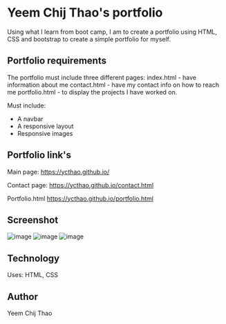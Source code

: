 # Yeem Chij Thao's portfolio #

Using what I learn from boot camp, I am to create a portfolio using HTML, CSS and bootstrap to create a simple portfolio for myself.

## Portfolio requirements ##

The portfolio must include three different pages:
index.html          - have information about me
contact.html        - have my contact info on how to reach me
portfolio.html      - to display the projects I have worked on.

Must include:
- A navbar
- A responsive layout
- Responsive images

## Portfolio link's ##

Main page:
https://ycthao.github.io/

Contact page:
https://ycthao.github.io/contact.html

Portfolio.html
https://ycthao.github.io/portfolio.html

## Screenshot ##

![image](https://user-images.githubusercontent.com/71569747/95668740-970c2c00-0b3d-11eb-95b2-5b37c4172cda.png)
![image](https://user-images.githubusercontent.com/71569747/95668747-a1c6c100-0b3d-11eb-9245-d6c4a0ddc17f.png)
![image](https://user-images.githubusercontent.com/71569747/95668750-b2773700-0b3d-11eb-9ba4-d799130e4262.png)

## Technology ##
Uses: HTML, CSS

## Author ##
Yeem Chij Thao